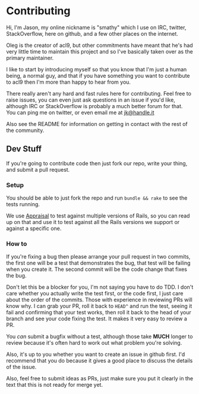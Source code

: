 # Contributing

Hi, I'm Jason, my online nickname is "smathy" which I use on IRC, twitter,
StackOverflow, here on github, and a few other places on the internet.

Oleg is the creator of acl9, but other commitments have meant that he's had
very little time to maintain this project and so I've basically taken over as
the primary maintainer.

I like to start by introducing myself so that you know that I'm just a human
being, a normal guy, and that if you have something you want to contribute to
acl9 then I'm more than happy to hear from you.

There really aren't any hard and fast rules here for contributing. Feel free to
raise issues, you can even just ask questions in an issue if you'd like,
although IRC or StackOverflow is probably a much better forum for that. You can
ping me on twitter, or even email me at jk@handle.it

Also see the README for information on getting in contact with the rest of the
community.

## Dev Stuff

If you're going to contribute code then just fork our repo, write your thing,
and submit a pull request.

### Setup

You should be able to just fork the repo and run `bundle && rake` to see the
tests running.

We use [Appraisal](thoughtbot/appraisal) to test against multiple versions of
Rails, so you can read up on that and use it to test against all the Rails
versions we support or against a specific one.

### How to

If you're fixing a bug then please arrange your pull request in two commits, the
first one will be a test that demonstrates the bug, that test will be failing
when you create it. The second commit will be the code change that fixes the
bug.

Don't let this be a blocker for you, I'm not saying you have to do TDD. I don't
care whether you actually write the test first, or the code first, I just care
about the order of the commits. Those with experience in reviewing PRs will know
why. I can grab your PR, roll it back to `HEAD^` and run the test, seeing it
fail and confirming that your test works, then roll it back to the head of your
branch and see your code fixing the test. It makes it very easy to review a PR.

You _can_ submit a bugfix without a test, although those take **MUCH** longer to
review because it's often hard to work out what problem you're solving.

Also, it's up to you whether you want to create an issue in github first. I'd
recommend that you do because it gives a good place to discuss the details of
the issue.

Also, feel free to submit ideas as PRs, just make sure you put it clearly in the
text that this is not ready for merge yet.
